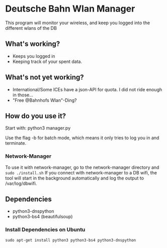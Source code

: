 # Deutsche Bahn Wlan Manager

This program will monitor your wireless, 
and keep you logged into the different wlans of the DB 


## What's working?
- Keeps you logged in
- Keeping track of your spent data.


## What's not yet working?
- International/Some ICEs have a json-API for quota. 
I did not ride enough in those... 
- "Free @Bahnhofs Wlan"-Ding?

## How do you use it?
Start with: python3 manager.py
  
Use the flag -b for batch mode, which means it only tries 
to log you in and terminate.

### Network-Manager
To use it with network-manager, go to the network-manager directory and ```sudo ./install.sh```
If you connect with network-manager to a DB wifi, the tool will start in the background automatically and log the output to /var/log/dbwifi.

## Dependencies
- python3-dnspython
- python3-bs4 (beautifulsoup)

### Install Dependencies on Ubuntu
```sudo apt-get install python3 python3-bs4 python3-dnspython```
